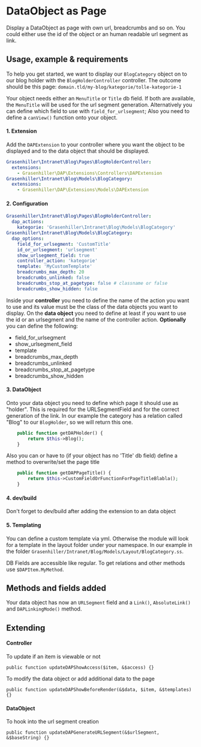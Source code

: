# DataObject as Page

Display a DataObject as page with own url, breadcrumbs and so on.
You could either use the id of the object or an human readable url segment as link.

## Usage, example & requirements

To help you get started, we want to display our ``BlogCategory`` object on to our blog holder with the ``BlogHolderController`` controller.
The outcome should be this page: ``domain.tld/my-blog/kategorie/tolle-kategorie-1``

Your object needs either an ``MenuTitle`` or ``Title`` db field. If both are available, the ``MenuTitle`` will be used for the url segment generation.
Alternatively you can define which field to use with ``field_for_urlsegment``;
Also you need to define a ``canView()`` function onto your object.

#### 1. Extension

Add the ``DAPExtension`` to your controller where you want the object to be displayed and to the data object that should be displayed.

```yaml
Grasenhiller\Intranet\Blog\Pages\BlogHolderController:
  extensions:
    - Grasenhiller\DAP\Extensions\Controllers\DAPExtension
Grasenhiller\Intranet\Blog\Models\BlogCategory:
  extensions:
    - Grasenhiller\DAP\Extensions\Models\DAPExtension
```

#### 2. Configuration

```yaml
Grasenhiller\Intranet\Blog\Pages\BlogHolderController:
  dap_actions:
    kategorie: 'Grasenhiller\Intranet\Blog\Models\BlogCategory'
Grasenhiller\Intranet\Blog\Models\BlogCategory:
  dap_options:
    field_for_urlsegment: 'CustomTitle'
    id_or_urlsegment: 'urlsegment'
    show_urlsegment_field: true
    controller_action: 'kategorie'
    template: 'MyCustomTemplate'
    breadcrumbs_max_depth: 20
    breadcrumbs_unlinked: false
    breadcrumbs_stop_at_pagetype: false # classname or false
    breadcrumbs_show_hidden: false
```

Inside your **controller** you need to define the name of the action you want to use and its value must be the class of the data objects you want to display.
On the **data object** you need to define at least if you want to use the id or an urlsegment and the name of the controller action. **Optionally** you can define the following:

- field_for_urlsegment
- show_urlsegment_field
- template
- breadcrumbs_max_depth
- breadcrumbs_unlinked
- breadcrumbs_stop_at_pagetype
- breadcrumbs_show_hidden

#### 3. DataObject

Onto your data object you need to define which page it should use as "holder". This is required for the URLSegmentField and for the correct generation of the link.
In our example the category has a relation called "Blog" to our ``BlogHolder``, so we will return this one.

```php
	public function getDAPHolder() {
		return $this->Blog();
	}
```

Also you can or have to (if your object has no 'Title' db field) define a method to overwrite/set the page title

```php
	public function getDAPPageTitle() {
		return $this->CustomFieldOrFunctionForPageTitleBlabla();
	}
```

#### 4. dev/build

Don't forget to dev/build after adding the extension to an data object

#### 5. Templating

You can define a custom template via yml. Otherwise the module will look for a template in the layout folder under your namespace. In our example in the folder ``Grasenhiller/Intranet/Blog/Models/Layout/BlogCategory.ss``.

DB Fields are accessible like regular. To get relations and other methods use ``$DAPItem.MyMethod``.

## Methods and fields added

Your data object has now an ``URLSegment`` field and a ``Link()``, ``AbsoluteLink()`` and ``DAPLinkingMode()`` method.

## Extending

#### Controller

To update if an item is viewable or not

``public function updateDAPShowAccess($item, &$access) {}``

To modify the data object or add additional data to the page

``public function updateDAPShowBeforeRender(&$data, $item, &$templates) {}``
    
#### DataObject

To hook into the url segment creation
    
``public function updateDAPGenerateURLSegment(&$urlSegment, &$baseString) {}``

